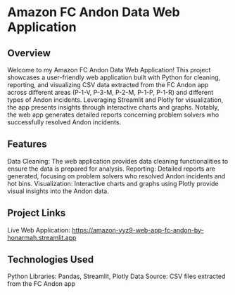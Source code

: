 # Amazon FC Andon Data Web Application
## Overview
Welcome to my Amazon FC Andon Data Web Application! This project showcases a user-friendly web application built with Python for cleaning, reporting, and visualizing CSV data extracted from the FC Andon app across different areas (P-1-V, P-3-M, P-2-M, P-1-P, P-1-R) and different types of Andon incidents. Leveraging Streamlit and Plotly for visualization, the app presents insights through interactive charts and graphs. Notably, the web app generates detailed reports concerning problem solvers who successfully resolved Andon incidents.

## Features
Data Cleaning: The web application provides data cleaning functionalities to ensure the data is prepared for analysis.
Reporting: Detailed reports are generated, focusing on problem solvers who resolved Andon incidents and hot bins.
Visualization: Interactive charts and graphs using Plotly provide visual insights into the Andon data.
## Project Links
Live Web Application: https://amazon-yyz9-web-app-fc-andon-by-honarmah.streamlit.app 
## Technologies Used
Python Libraries: Pandas, Streamlit, Plotly
Data Source: CSV files extracted from the FC Andon app

